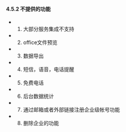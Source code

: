 #### 4.5.2 不提供的功能

* 1) 大部分服务集成不支持

* 2) office文件预览

* 3) 数据导出

* 4) 短信，语音，电话提醒

* 5) 免费电话

* 6) 后台数据统计

* 7) 通过邮箱或者外部链接注册企业级帐号功能

* 8) 删除企业的功能
